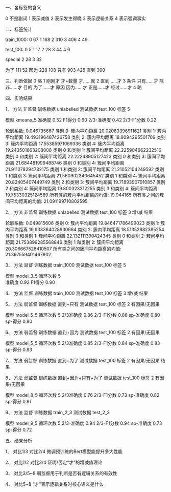 一、各标签的含义

0   不是副词
1   表示减值
2   表示发生得晚
3   表示逻辑关系
4   表示强调事实

二、标签统计

train_1000:
0   67
1   168
2   310
3   406
4   49

test_100:
0   5
1   17
2   28
3   44
4   6

special
2   28
3   32

为了    111     52
因为    228     108
只有    903     425
直到    390     


三、判断依据
0   略
1   刚刚才
    才+数量
    才……就
2   直到……才
3   条件    只有……才    除非……才
    目的    为了……才
    原因    因为……才    正是……才    经过……才
4   略

四、实验结果

1、
方法        非监督
训练数据    unlabelled
测试数据    test_100
标签        5

模型        kmeans_5
准确度      0.52
F1得分      0.60
2/3-准确度  0.42
2/3-F1分数  0.22

轮廓系数: 0.046735667
类别 0: 簇内平均距离 20.02083396911621
类别 1: 簇内平均距离 19.493196487426758
类别 2: 簇内平均距离 18.9094295501709
类别 3: 簇内平均距离 17.55385971069336
类别 4: 簇内平均距离 19.243501663208008
类别 0 和类别 1: 簇间平均距离 22.225904662232516
类别 0 和类别 2: 簇间平均距离 22.22248905127423
类别 0 和类别 3: 簇间平均距离 21.684481999488746
类别 0 和类别 4: 簇间平均距离 21.911078294782175
类别 1 和类别 2: 簇间平均距离 21.21052104249592
类别 1 和类别 3: 簇间平均距离 21.560902340645452
类别 1 和类别 4: 簇间平均距离 20.82405407449749
类别 2 和类别 3: 簇间平均距离 19.71893907910857
类别 2 和类别 4: 簇间平均距离 19.800323312255
类别 3 和类别 4: 簇间平均距离 19.75330325124589
所有类的簇内平均距离的均值: 19.044165
所有类之间的簇间平均距离的均值: 21.091199710802595

2、
方法        非监督
训练数据    unlabelled
测试数据    test_100
标签        3   增/减
结果

轮廓系数: 0.049815606
类别 0: 簇内平均距离 19.846471786499023
类别 1: 簇内平均距离 19.938364028930664
类别 2: 簇内平均距离 18.51352882385254
类别 0 和类别 1: 簇间平均距离 22.132111390424345
类别 0 和类别 2: 簇间平均距离 21.753899285568846
类别 1 和类别 2: 簇间平均距离 20.306667528410507
所有类之间的簇间平均距离的均值: 21.397559401467902

3、
方法        监督
训练数据    train_1000
测试数据    test_100
标签        5

模型        model_3_5
循环次数    5    
准确度      0.92
F1得分      0.90

4、
方法        监督
训练数据    train_1000
测试数据    test_100
标签        3   增/减
结果

5、
方法        弱监督
训练数据    直到+只有
测试数据    test_100
标签        2   有因果/无因果

模型        model_5_5
循环次数    5
2/3准确度   0.86
2/3-F1分数  0.86
sp-准确度   0.80
sp-得分     0.80


6、
方法        弱监督
训练数据    直到+因为
测试数据    test_100
标签        2   有因果/无因果

模型        model_5_5
循环次数    5
2/3准确度   0.85
2/3-F1分数  0.84
sp-准确度   0.83
sp-得分     0.83

7、
方法        弱监督
训练数据    直到+为了
测试数据    test_100
标签        2   有因果/无因果
结果

8、
方法        弱监督
训练数据    直到+因为+只有+为了
测试数据    test_100
标签        2   有因果/无因果

模型        model_8_5
循环次数    5
2/3准确度   0.76
2/3-F1分数  0.73
sp-准确度   0.82
sp-得分     0.81

9、
方法        监督
训练数据    train_2_3
测试数据    test_2_3

模型        model_9_5
循环次数    5
2/3-准确度  0.94
2/3-F1分数  0.94
sp-准确度   0.73
sp-得分     0.72

五、结果分析

1、
对比1/3     对比2/4
微调预训练的Bert模型能提升多大性能

2、
对比1/2     对比3/4
证明/否定“才”的增减值理论

3、
对比3/5~8
弱监督用于判断是否有逻辑关系的有效性

4、
对比5~8
“才”表示逻辑关系时核心语义是什么